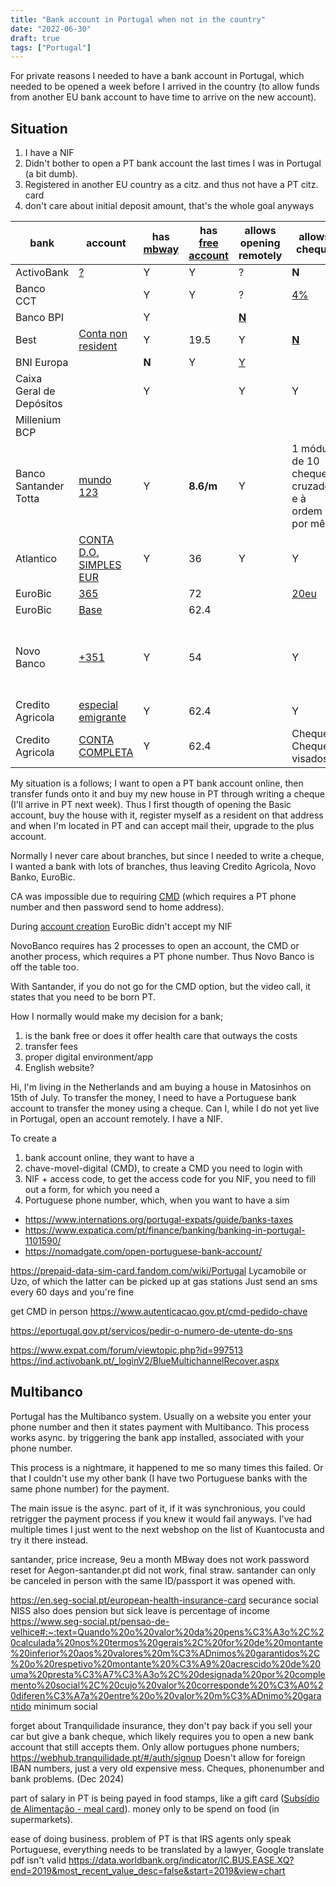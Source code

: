 ```yaml
---
title: "Bank account in Portugal when not in the country"
date: "2022-06-30"
draft: true
tags: ["Portugal"]
---
```


For private reasons I needed to have a bank account in Portugal,
which needed to be opened a week before I arrived in the country
(to allow funds from another EU bank account to have time to arrive on the new account).

## Situation

1. I have a NIF
2. Didn't bother to open a PT bank account the last times I was in Portugal (a bit dumb).
3. Registered in another EU country as a citz. and thus not have a PT citz. card
4. don't care about initial deposit amount, that's the whole goal anyways






| bank | account | has [mbway](https://www.mbway.pt/bancos-aderentes/) | has [free account](https://www.internations.org/portugal-expats/guide/banks-taxes) | allows opening remotely | allows cheque | allows foreigner | health care | English website | branches throughout PT |
| --- | --- | --- | --- | --- | --- | --- | --- | --- | --- |
| ActivoBank | [?](https://www.activobank.pt/en) | Y | Y | ? | **N** | **N** |
| Banco CCT | | Y | Y | ? | [4%](https://clientebancario.bportugal.pt/sites/default/files/precario/0193_/0193_PRE.pdf) | **[N](https://abrirconta.bancoctt.pt/#/Home)** |
| Banco BPI | | Y | | **[N](https://www.bancobpi.pt/en/retail/accounts/open-an-account)** |
| Best | [Conta non resident](https://www.bancobest.pt/enu/best_contas) | Y | 19.5 | Y | **[N](https://www.bancobest.pt/ptg/bestsite/best_docs/Doc_Info_Comissoes_Conta_Non_Resident.pdf)** | Y |
| BNI Europa | | **N** | Y | [Y](https://internet.bnieuropa.pt/Modules/AccountOpening/AccountOpeningStart.aspx) |
| Caixa Geral de Depósitos | | Y | | Y | Y | **[N](https://www.cgd.pt/Particulares/Contas/Abertura-conta/Pages/Abertura-conta.aspx)** |
| Millenium BCP | | | | | | **[N](https://ind.millenniumbcp.pt/en/Particulares/Contas/Pages/Conta-Millennium.aspx)** |
| Banco Santander Totta | [mundo 123](https://www.santander.pt/contas/conta-mundo-123) | Y | **8.6/m** | Y | 1 módulo de 10 cheques cruzados e à ordem por mês |
| Atlantico | [CONTA D.O. SIMPLES EUR](https://www.atlantico.eu/particulares) | Y | 36 | Y | Y | Y | | Y | **N** |
| EuroBic | [365](https://www.eurobic.pt/dia-a-dia/conta-eurobic-365) | | 72 | | [20eu](https://www.eurobic.pt/-/media/8816ECD47B7D46089F43426FC19B21F6.ashx) | Y | | N | Y |
| EuroBic | [Base](https://www.eurobic.pt/dia-a-dia/conta-base) | | 62.4 | | | | | N | Y |
| Novo Banco | [+351](https://www.novobanco.pt/particulares/contas/todas-as-contas?compare=contas-pacote-conta-100&compare=contas-pacote-conta-360&compare=contas-pacote-conta-100-re) | Y | 54 | | Y | Com condição de emigrante ou não residentes | Y | N | Y |
| Credito Agricola | [especial emigrante](https://www.creditoagricola.pt/para-mim/dia-a-dia/conta-especial-emigrante?phrase=undefined&segment=8708fd0f98064193b6d51bd45a5bcf8a) | Y | 62.4 | | Y | Y | | N | Y |
| Credito Agricola | [CONTA COMPLETA](https://www.creditoagricola.pt/para-mim/dia-a-dia/conta-completa?phrase=undefined&segment=451496444e0541d2843c770fc9b025f4) | Y | 62.4 | | Cheques, Cheques visados | | | N | Y |



My situation is a follows; I want to open a PT bank account online, then transfer funds onto it and buy my new house in PT through writing a cheque (I'll arrive in PT next week). Thus I first thougth of opening the Basic account, buy the house with it, register myself as a resident on that address and when I'm located in PT and can accept mail their, upgrade to the plus account.


Normally I never care about branches,
but since I needed to write a cheque,
I wanted a bank with lots of branches,
thus leaving
Credito Agricola, Novo Banko, EuroBic.

CA was impossible due to requiring [CMD](https://www.autenticacao.gov.pt/a-chave-movel-digital)
(which requires a PT phone number and then password send to home address).

During
[account creation](https://apps.eurobic.pt/Login_eUI/RegisterMC.aspx)
EuroBic didn't accept my NIF

NovoBanco requires has 2 processes to open an account, the CMD or another process, which requires a PT phone number.
Thus Novo Banco is off the table too.

With Santander, if you do not go for the CMD option, but the video call,
it states that you need to be born PT.



How I normally would make my decision for a bank;
1. is the bank free or does it offer health care that outways the costs
2. transfer fees
3. proper digital environment/app
4. English website?



Hi, I'm living in the Netherlands and am buying a house in Matosinhos on 15th of July. To transfer the money, I need to have a Portuguese bank account to transfer the money using a cheque. Can I, while I do not yet live in Portugal, open an account remotely. I have a NIF.


To create a 
1. bank account online, they want to have a
2. chave-movel-digital (CMD), to create a CMD you need to login with
3. NIF + access code, to get the access code for you NIF, you need to fill out a form, for which you need a
4. Portuguese phone number, which, when you want to have a sim 

- https://www.internations.org/portugal-expats/guide/banks-taxes
- https://www.expatica.com/pt/finance/banking/banking-in-portugal-1101590/
- https://nomadgate.com/open-portuguese-bank-account/

https://prepaid-data-sim-card.fandom.com/wiki/Portugal
Lycamobile or Uzo, of which the latter can be picked up at gas stations
Just send an sms every 60 days and you're fine

get CMD in person
https://www.autenticacao.gov.pt/cmd-pedido-chave

https://eportugal.gov.pt/servicos/pedir-o-numero-de-utente-do-sns


https://www.expat.com/forum/viewtopic.php?id=997513
https://ind.activobank.pt/_loginV2/BlueMultichannelRecover.aspx


## Multibanco

Portugal has the Multibanco system.
Usually on a website you enter your phone number and then it states payment with Multibanco.
This process works async. by triggering the bank app installed,
associated with your phone number.

This process is a nightmare, it happened to me so many times this failed.
Or that I couldn't use my other bank (I have two Portuguese banks with the same phone number)
for the payment.

The main issue is the async. part of it, if it was synchronious,
you could retrigger the payment process if you knew it would fail anyways.
I've had multiple times I just went to the next webshop on the list of Kuantocusta
and try it there instead.


santander, price increase, 9eu a month
MBway does not work
password reset for Aegon-santander.pt did not work, final straw.
santander can only be canceled in person with the same ID/passport it was opened with.

https://en.seg-social.pt/european-health-insurance-card
securance social NISS
also does pension
but sick leave is percentage of income
https://www.seg-social.pt/pensao-de-velhice#:~:text=Quando%20o%20valor%20da%20pens%C3%A3o%2C%20calculada%20nos%20termos%20gerais%2C%20for%20de%20montante%20inferior%20aos%20valores%20m%C3%ADnimos%20garantidos%2C%20o%20respetivo%20montante%20%C3%A9%20acrescido%20de%20uma%20presta%C3%A7%C3%A3o%2C%20designada%20por%20complemento%20social%2C%20cujo%20valor%20corresponde%20%C3%A0%20diferen%C3%A7a%20entre%20o%20valor%20m%C3%ADnimo%20garantido
minimum social

forget about Tranquilidade insurance,
they don't pay back if you sell your car but give a bank cheque, which likely requires you to open a new bank account that still accepts them.
Only allow portugues phone numbers; https://webhub.tranquilidade.pt/#/auth/signup
Doesn't allow for foreign IBAN numbers, just a very old expensive mess. Cheques, phonenumber and bank problems. (Dec 2024)

part of salary in PT is being payed in food stamps, like a gift card ([Subsídio de Alimentação - meal card](https://www.bridgein.pt/blog/meal-allowance-in-portugal)).
money only to be spend on food (in supermarkets).



ease of doing business. problem of PT is that IRS agents only speak Portuguese, everything needs to be translated by a lawyer, Google translate pdf isn't valid
https://data.worldbank.org/indicator/IC.BUS.EASE.XQ?end=2019&most_recent_value_desc=false&start=2019&view=chart

